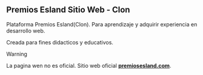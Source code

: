 ## Premios Esland Sitio Web - Clon

Plataforma Premios Esland(Clon). Para aprendizaje y adquirir experiencia en desarrollo web.

Creada para fines didacticos y educativos.

> [!WARNING]
> La pagina wen no es oficial. Sitio web oficial [**premiosesland.com**](https://premiosesland.com/).
